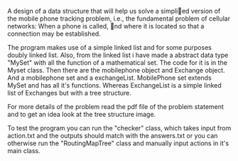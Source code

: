 A design of a data structure that will help
us solve a simplied version of the mobile phone tracking problem, i.e., the
fundamental problem of cellular networks: When a phone is called, nd where
it is located so that a connection may be established.

The program makes use of a simple linked list and for some purposes doubly linked list. Also, from the linked list i have made a abstract data type "MySet" with all the function of a mathematical set. The code for it is in the Myset class. Then there are the mobilephone object and Exchange object. And a mobilephone set and a exchangeList. MobilePhone set extends MySet and has all it's functions. Whereas ExchangeList is a simple linked list of Exchanges but with a tree structure.

For more details of the problem read the pdf file of the problem statement and to get an idea look at the tree structure image.

To test the program you can run the "checker" class, which takes input from action.txt and the outputs should match with the answers.txt or you can otherwise run the "RoutingMapTree" class and manually input actions in it's main class.
